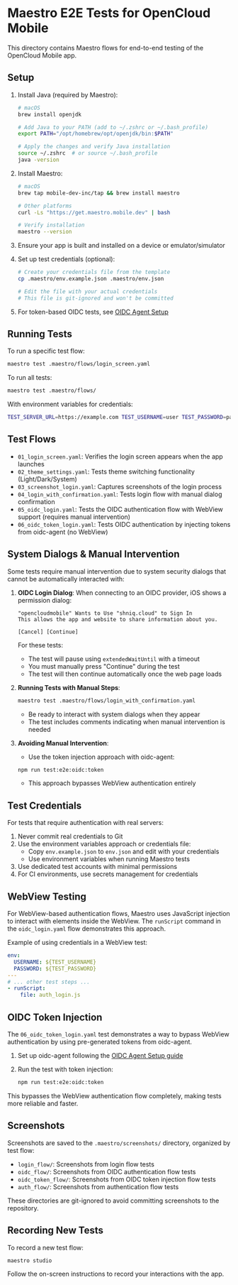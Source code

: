 # Maestro E2E Tests for OpenCloud Mobile

This directory contains Maestro flows for end-to-end testing of the OpenCloud Mobile app.

## Setup

1. Install Java (required by Maestro):
   ```bash
   # macOS
   brew install openjdk
   
   # Add Java to your PATH (add to ~/.zshrc or ~/.bash_profile)
   export PATH="/opt/homebrew/opt/openjdk/bin:$PATH"
   
   # Apply the changes and verify Java installation
   source ~/.zshrc  # or source ~/.bash_profile
   java -version
   ```

2. Install Maestro:
   ```bash
   # macOS
   brew tap mobile-dev-inc/tap && brew install maestro
   
   # Other platforms
   curl -Ls "https://get.maestro.mobile.dev" | bash
   
   # Verify installation
   maestro --version
   ```

3. Ensure your app is built and installed on a device or emulator/simulator

4. Set up test credentials (optional):
   ```bash
   # Create your credentials file from the template
   cp .maestro/env.example.json .maestro/env.json
   
   # Edit the file with your actual credentials
   # This file is git-ignored and won't be committed
   ```

5. For token-based OIDC tests, see [OIDC Agent Setup](./.maestro/OIDC_AGENT_SETUP.md)

## Running Tests

To run a specific test flow:

```bash
maestro test .maestro/flows/login_screen.yaml
```

To run all tests:

```bash
maestro test .maestro/flows/
```

With environment variables for credentials:

```bash
TEST_SERVER_URL=https://example.com TEST_USERNAME=user TEST_PASSWORD=pass maestro test .maestro/flows/oidc_login.yaml
```

## Test Flows

- `01_login_screen.yaml`: Verifies the login screen appears when the app launches
- `02_theme_settings.yaml`: Tests theme switching functionality (Light/Dark/System)
- `03_screenshot_login.yaml`: Captures screenshots of the login process
- `04_login_with_confirmation.yaml`: Tests login flow with manual dialog confirmation
- `05_oidc_login.yaml`: Tests the OIDC authentication flow with WebView support (requires manual intervention)
- `06_oidc_token_login.yaml`: Tests OIDC authentication by injecting tokens from oidc-agent (no WebView)

## System Dialogs & Manual Intervention

Some tests require manual intervention due to system security dialogs that cannot be automatically interacted with:

1. **OIDC Login Dialog**: When connecting to an OIDC provider, iOS shows a permission dialog:
   ```
   "opencloudmobile" Wants to Use "shniq.cloud" to Sign In
   This allows the app and website to share information about you.
   
   [Cancel] [Continue]
   ```
   
   For these tests:
   - The test will pause using `extendedWaitUntil` with a timeout
   - You must manually press "Continue" during the test
   - The test will then continue automatically once the web page loads

2. **Running Tests with Manual Steps**:
   ```bash
   maestro test .maestro/flows/login_with_confirmation.yaml
   ```
   - Be ready to interact with system dialogs when they appear
   - The test includes comments indicating when manual intervention is needed

3. **Avoiding Manual Intervention**:
   - Use the token injection approach with oidc-agent:
   ```bash
   npm run test:e2e:oidc:token
   ```
   - This approach bypasses WebView authentication entirely

## Test Credentials

For tests that require authentication with real servers:

1. Never commit real credentials to Git
2. Use the environment variables approach or credentials file:
   - Copy `env.example.json` to `env.json` and edit with your credentials
   - Use environment variables when running Maestro tests
3. Use dedicated test accounts with minimal permissions
4. For CI environments, use secrets management for credentials

## WebView Testing

For WebView-based authentication flows, Maestro uses JavaScript injection to interact with elements inside the WebView. The `runScript` command in the `oidc_login.yaml` flow demonstrates this approach.

Example of using credentials in a WebView test:

```yaml
env:
  USERNAME: ${TEST_USERNAME}
  PASSWORD: ${TEST_PASSWORD}
---
# ... other test steps ...
- runScript:
    file: auth_login.js
```

## OIDC Token Injection

The `06_oidc_token_login.yaml` test demonstrates a way to bypass WebView authentication by using pre-generated tokens from oidc-agent.

1. Set up oidc-agent following the [OIDC Agent Setup guide](./OIDC_AGENT_SETUP.md)

2. Run the test with token injection:
   ```bash
   npm run test:e2e:oidc:token
   ```

This bypasses the WebView authentication flow completely, making tests more reliable and faster.

## Screenshots

Screenshots are saved to the `.maestro/screenshots/` directory, organized by test flow:
- `login_flow/`: Screenshots from login flow tests
- `oidc_flow/`: Screenshots from OIDC authentication flow tests
- `oidc_token_flow/`: Screenshots from OIDC token injection flow tests
- `auth_flow/`: Screenshots from authentication flow tests

These directories are git-ignored to avoid committing screenshots to the repository.

## Recording New Tests

To record a new test flow:

```bash
maestro studio
```

Follow the on-screen instructions to record your interactions with the app.